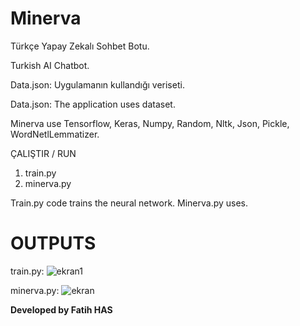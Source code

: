 # Minerva
  Türkçe Yapay Zekalı Sohbet Botu. 
  
  Turkish AI Chatbot.

Data.json: Uygulamanın kullandığı veriseti.

Data.json: The application uses dataset.

Minerva use Tensorflow, Keras, Numpy, Random, Nltk, Json, Pickle, WordNetlLemmatizer.

ÇALIŞTIR / RUN

1. train.py
2. minerva.py 

Train.py code trains the neural network.
Minerva.py uses.

# OUTPUTS

train.py:
![ekran1](https://user-images.githubusercontent.com/32196738/114045835-01a1e880-9891-11eb-9147-5c88634e05b0.PNG)

minerva.py:
![ekran](https://user-images.githubusercontent.com/32196738/114045999-25652e80-9891-11eb-8373-00489166dbff.PNG)



**Developed by Fatih HAS**
